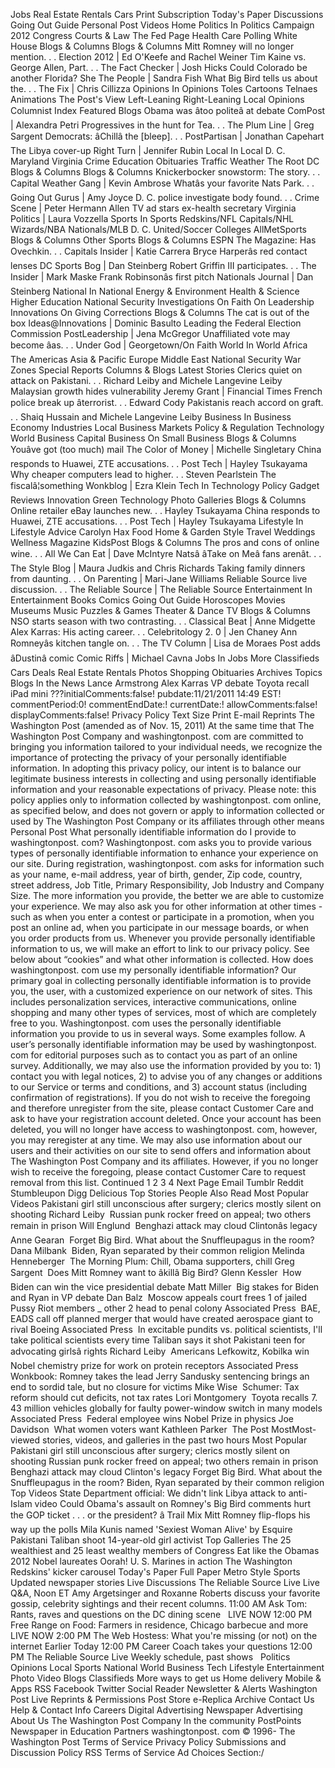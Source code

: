 Jobs Real Estate Rentals Cars Print Subscription Today's Paper Discussions Going Out Guide Personal Post Videos Home Politics In Politics Campaign 2012 Congress Courts & Law The Fed Page Health Care Polling White House Blogs & Columns Blogs & Columns Mitt Romney will no longer mention. . . Election 2012 | Ed O'Keefe and Rachel Weiner Tim Kaine vs. George Allen, Part. . . The Fact Checker | Josh Hicks Could Colorado be another Florida? She The People | Sandra Fish What Big Bird tells us about the. . . The Fix | Chris Cillizza Opinions In Opinions Toles Cartoons Telnaes Animations The Post's View Left-Leaning Right-Leaning Local Opinions Columnist Index Featured Blogs Obama was âtoo politeâ at debate ComPost | Alexandra Petri Progressives in the hunt for Tea. . . The Plum Line | Greg Sargent Democrats: âChillâ the \[bleep\]. . . PostPartisan | Jonathan Capehart The Libya cover-up Right Turn | Jennifer Rubin Local In Local D. C. Maryland Virginia Crime Education Obituaries Traffic Weather The Root DC Blogs & Columns Blogs & Columns Knickerbocker snowstorm: The story. . . Capital Weather Gang | Kevin Ambrose Whatâs your favorite Nats Park. . . Going Out Gurus | Amy Joyce D. C. police investigate body found. . . Crime Scene | Peter Hermann Allen TV ad stars ex-health secretary Virginia Politics | Laura Vozzella Sports In Sports Redskins/NFL Capitals/NHL Wizards/NBA Nationals/MLB D. C. United/Soccer Colleges AllMetSports Blogs & Columns Other Sports Blogs & Columns ESPN The Magazine: Has Ovechkin. . . Capitals Insider | Katie Carrera Bryce Harperâs red contact lenses DC Sports Bog | Dan Steinberg Robert Griffin III participates. . . The Insider | Mark Maske Frank Robinsonâs first pitch Nationals Journal | Dan Steinberg National In National Energy & Environment Health & Science Higher Education National Security Investigations On Faith On Leadership Innovations On Giving Corrections Blogs & Columns The cat is out of the box Ideas@Innovations | Dominic Basulto Leading the Federal Election Commission PostLeadership | Jena McGregor Unaffiliated vote may become âas. . . Under God | Georgetown/On Faith World In World Africa The Americas Asia & Pacific Europe Middle East National Security War Zones Special Reports Columns & Blogs Latest Stories Clerics quiet on attack on Pakistani. . . Richard Leiby and Michele Langevine Leiby Malaysian growth hides vulnerability Jeremy Grant | Financial Times French police break up âterrorist. . . Edward Cody Pakistanis reach accord on graft. . . Shaiq Hussain and Michele Langevine Leiby Business In Business Economy Industries Local Business Markets Policy & Regulation Technology World Business Capital Business On Small Business Blogs & Columns Youâve got (too much) mail The Color of Money | Michelle Singletary China responds to Huawei, ZTE accusations. . . Post Tech | Hayley Tsukayama Why cheaper computers lead to higher. . . Steven Pearlstein The fiscalâ¦something Wonkblog | Ezra Klein Tech In Technology Policy Gadget Reviews Innovation Green Technology Photo Galleries Blogs & Columns Online retailer eBay launches new. . . Hayley Tsukayama China responds to Huawei, ZTE accusations. . . Post Tech | Hayley Tsukayama Lifestyle In Lifestyle Advice Carolyn Hax Food Home & Garden Style Travel Weddings Wellness Magazine KidsPost Blogs & Columns The pros and cons of online wine. . . All We Can Eat | Dave McIntyre Natsâ âTake on Meâ fans arenât. . . The Style Blog | Maura Judkis and Chris Richards Taking family dinners from daunting. . . On Parenting | Mari-Jane Williams Reliable Source live discussion. . . The Reliable Source | The Reliable Source Entertainment In Entertainment Books Comics Going Out Guide Horoscopes Movies Museums Music Puzzles & Games Theater & Dance TV Blogs & Columns NSO starts season with two contrasting. . . Classical Beat | Anne Midgette Alex Karras: His acting career. . . Celebritology 2. 0 | Jen Chaney Ann Romneyâs kitchen tangle on. . . The TV Column | Lisa de Moraes Post adds âDustinâ comic Comic Riffs | Michael Cavna Jobs In Jobs More Classifieds Cars Deals Real Estate Rentals Photos Shopping Obituaries Archives Topics Blogs In the News Lance Armstrong Alex Karras VP debate Toyota recall iPad mini ???initialComments:false! pubdate:11/21/2011 14:49 EST! commentPeriod:0! commentEndDate:! currentDate:! allowComments:false! displayComments:false! Privacy Policy Text Size Print E-mail Reprints The Washington Post (amended as of Nov. 15, 2011) At the same time that The Washington Post Company and washingtonpost. com are committed to bringing you information tailored to your individual needs, we recognize the importance of protecting the privacy of your personally identifiable information. In adopting this privacy policy, our intent is to balance our legitimate business interests in collecting and using personally identifiable information and your reasonable expectations of privacy. Please note: this policy applies only to information collected by washingtonpost. com online, as specified below, and does not govern or apply to information collected or used by The Washington Post Company or its affiliates through other means Personal Post What personally identifiable information do I provide to washingtonpost. com? Washingtonpost. com asks you to provide various types of personally identifiable information to enhance your experience on our site. During registration, washingtonpost. com asks for information such as your name, e-mail address, year of birth, gender, Zip code, country, street address, Job Title, Primary Responsibility, Job Industry and Company Size. The more information you provide, the better we are able to customize your experience. We may also ask you for other information at other times - such as when you enter a contest or participate in a promotion, when you post an online ad, when you participate in our message boards, or when you order products from us. Whenever you provide personally identifiable information to us, we will make an effort to link to our privacy policy. See below about “cookies” and what other information is collected. How does washingtonpost. com use my personally identifiable information? Our primary goal in collecting personally identifiable information is to provide you, the user, with a customized experience on our network of sites. This includes personalization services, interactive communications, online shopping and many other types of services, most of which are completely free to you. Washingtonpost. com uses the personally identifiable information you provide to us in several ways. Some examples follow. A user’s personally identifiable information may be used by washingtonpost. com for editorial purposes such as to contact you as part of an online survey. Additionally, we may also use the information provided by you to: 1) contact you with legal notices, 2) to advise you of any changes or additions to our Service or terms and conditions, and 3) account status (including confirmation of registrations). If you do not wish to receive the foregoing and therefore unregister from the site, please contact Customer Care and ask to have your registration account deleted. Once your account has been deleted, you will no longer have access to washingtonpost. com, however, you may reregister at any time. We may also use information about our users and their activities on our site to send offers and information about The Washington Post Company and its affiliates. However, if you no longer wish to receive the foregoing, please contact Customer Care to request removal from this list. Continued 1 2 3 4 Next Page Email Tumblr Reddit Stumbleupon Digg Delicious Top Stories People Also Read Most Popular Videos Pakistani girl still unconscious after surgery; clerics mostly silent on shooting Richard Leiby  Russian punk rocker freed on appeal; two others remain in prison Will Englund  Benghazi attack may cloud Clintonâs legacy Anne Gearan  Forget Big Bird. What about the Snuffleupagus in the room? Dana Milbank  Biden, Ryan separated by their common religion Melinda Henneberger  The Morning Plum: Chill, Obama supporters, chill Greg Sargent  Does Mitt Romney want to âkillâ Big Bird? Glenn Kessler  How Biden can win the vice presidential debate Matt Miller  Big stakes for Biden and Ryan in VP debate Dan Balz  Moscow appeals court frees 1 of jailed Pussy Riot members \_ other 2 head to penal colony Associated Press  BAE, EADS call off planned merger that would have created aerospace giant to rival Boeing Associated Press  In excitable pundits vs. political scientists, I'll take political scientists every time Taliban says it shot Pakistani teen for advocating girlsâ rights Richard Leiby  Americans Lefkowitz, Kobilka win Nobel chemistry prize for work on protein receptors Associated Press  Wonkbook: Romney takes the lead Jerry Sandusky sentencing brings an end to sordid tale, but no closure for victims Mike Wise  Schumer: Tax reform should cut deficits, not tax rates Lori Montgomery  Toyota recalls 7. 43 million vehicles globally for faulty power-window switch in many models Associated Press  Federal employee wins Nobel Prize in physics Joe Davidson  What women voters want Kathleen Parker  The Post MostMost-viewed stories, videos, and galleries in the past two hours Most Popular Pakistani girl still unconscious after surgery; clerics mostly silent on shooting Russian punk rocker freed on appeal; two others remain in prison Benghazi attack may cloud Clinton's legacy Forget Big Bird. What about the Snuffleupagus in the room? Biden, Ryan separated by their common religion Top Videos State Department official: We didn't link Libya attack to anti-Islam video Could Obama's assault on Romney's Big Bird comments hurt the GOP ticket . . . or the president? â Trail Mix Mitt Romney flip-flops his way up the polls Mila Kunis named 'Sexiest Woman Alive' by Esquire Pakistani Taliban shoot 14-year-old girl activist Top Galleries The 25 wealthiest and 25 least wealthy members of Congress Eat like the Obamas 2012 Nobel laureates Oorah! U. S. Marines in action The Washington Redskins' kicker carousel Today's Paper Full Paper Metro Style Sports Updated newspaper stories Live Discussions The Reliable Source Live Live Q&A, Noon ET Amy Argetsinger and Roxanne Roberts discuss your favorite gossip, celebrity sightings and their recent columns. 11:00 AM Ask Tom: Rants, raves and questions on the DC dining scene   LIVE NOW 12:00 PM Free Range on Food: Farmers in residence, Chicago barbecue and more   LIVE NOW 2:00 PM The Web Hostess: What you're missing (or not) on the internet Earlier Today 12:00 PM Career Coach takes your questions 12:00 PM The Reliable Source Live Weekly schedule, past shows   Politics Opinions Local Sports National World Business Tech Lifestyle Entertainment Photo Video Blogs Classifieds More ways to get us Home delivery Mobile & Apps RSS Facebook Twitter Social Reader Newsletter & Alerts Washington Post Live Reprints & Permissions Post Store e-Replica Archive Contact Us Help & Contact Info Careers Digital Advertising Newspaper Advertising About Us The Washington Post Company In the community PostPoints Newspaper in Education Partners washingtonpost. com © 1996- The Washington Post Terms of Service Privacy Policy Submissions and Discussion Policy RSS Terms of Service Ad Choices Section:/